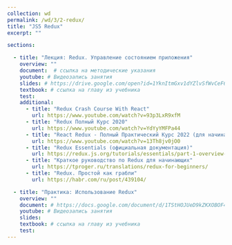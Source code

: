 ```yaml
---
collection: wd
permalink: /wd/3/2-redux/
title: "JS5 Redux"
excerpt: ""

sections:

  - title: "Лекция: Redux. Управление состоянием приложения" 
    overview: ""
    document:  # ссылка на методические указания
    youtube: # Видеозапись занятия
    slides: # https://drive.google.com/open?id=1YknItmGxv1dYZlvSfWvCeF6T-4bFjHaJxKWvYOEqYaQ
    textbook: # ссылка на главу из учебника
    test: 
    additional: 
      - title: "Redux Crash Course With React"
        url: https://www.youtube.com/watch?v=93p3LxR9xfM
      - title: "Redux Полный Курс 2020"
        url: https://www.youtube.com/watch?v=YdYyYMFPa44
      - title: "React Redux - Полный Практический Курс 2022 (для начинающих с нуля)"
        url: https://www.youtube.com/watch?v=13Th8jv0jO0
      - title: "Redux Essentials (официальная документация)"
        url: https://redux.js.org/tutorials/essentials/part-1-overview-concepts
      - title: "Краткое руководство по Redux для начинающих"
        url: https://tproger.ru/translations/redux-for-beginners/
      - title: "Redux. Простой как грабли"
        url: https://habr.com/ru/post/439104/

  - title: "Практика: Использование Redux" 
    overview: ""
    document: # https://docs.google.com/document/d/1TStHOJUeD9kZKXOBOF4qyXEyJmVf1BuS/edit?usp=sharing&ouid=116003821381017651142&rtpof=true&sd=true
    youtube: # Видеозапись занятия
    slides: 
    textbook: # ссылка на главу из учебника
    test: 
---
```

